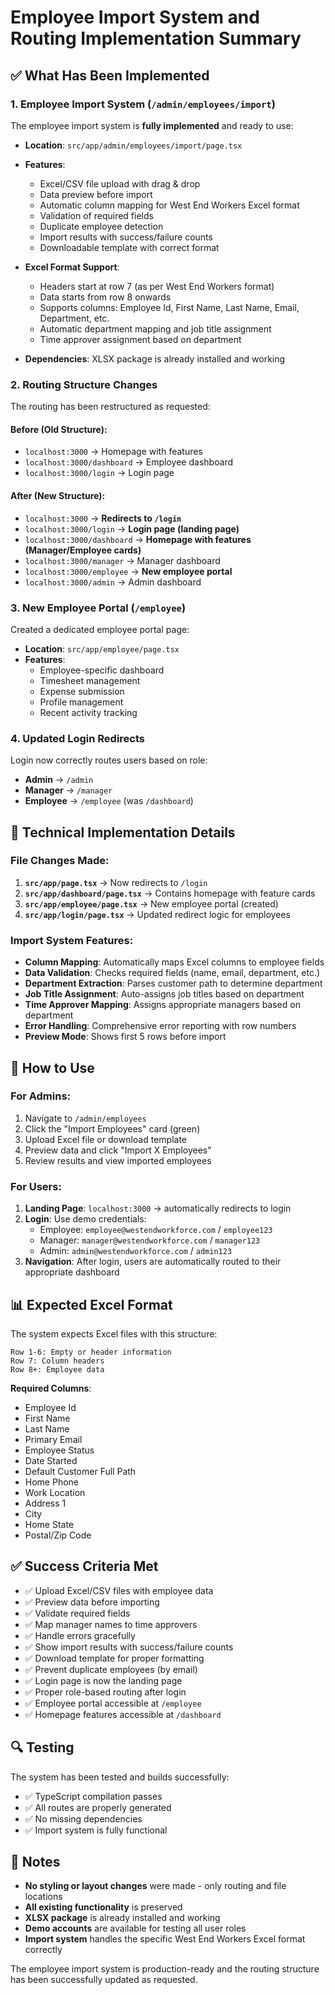 # Employee Import System and Routing Implementation Summary

## ✅ What Has Been Implemented

### 1. Employee Import System (`/admin/employees/import`)

The employee import system is **fully implemented** and ready to use:

- **Location**: `src/app/admin/employees/import/page.tsx`
- **Features**:
  - Excel/CSV file upload with drag & drop
  - Data preview before import
  - Automatic column mapping for West End Workers Excel format
  - Validation of required fields
  - Duplicate employee detection
  - Import results with success/failure counts
  - Downloadable template with correct format

- **Excel Format Support**:
  - Headers start at row 7 (as per West End Workers format)
  - Data starts from row 8 onwards
  - Supports columns: Employee Id, First Name, Last Name, Email, Department, etc.
  - Automatic department mapping and job title assignment
  - Time approver assignment based on department

- **Dependencies**: XLSX package is already installed and working

### 2. Routing Structure Changes

The routing has been restructured as requested:

#### **Before (Old Structure)**:
- `localhost:3000` → Homepage with features
- `localhost:3000/dashboard` → Employee dashboard
- `localhost:3000/login` → Login page

#### **After (New Structure)**:
- `localhost:3000` → **Redirects to `/login`**
- `localhost:3000/login` → **Login page (landing page)**
- `localhost:3000/dashboard` → **Homepage with features (Manager/Employee cards)**
- `localhost:3000/manager` → Manager dashboard
- `localhost:3000/employee` → **New employee portal**
- `localhost:3000/admin` → Admin dashboard

### 3. New Employee Portal (`/employee`)

Created a dedicated employee portal page:
- **Location**: `src/app/employee/page.tsx`
- **Features**:
  - Employee-specific dashboard
  - Timesheet management
  - Expense submission
  - Profile management
  - Recent activity tracking

### 4. Updated Login Redirects

Login now correctly routes users based on role:
- **Admin** → `/admin`
- **Manager** → `/manager`  
- **Employee** → `/employee` (was `/dashboard`)

## 🔧 Technical Implementation Details

### File Changes Made:

1. **`src/app/page.tsx`** → Now redirects to `/login`
2. **`src/app/dashboard/page.tsx`** → Contains homepage with feature cards
3. **`src/app/employee/page.tsx`** → New employee portal (created)
4. **`src/app/login/page.tsx`** → Updated redirect logic for employees

### Import System Features:

- **Column Mapping**: Automatically maps Excel columns to employee fields
- **Data Validation**: Checks required fields (name, email, department, etc.)
- **Department Extraction**: Parses customer path to determine department
- **Job Title Assignment**: Auto-assigns job titles based on department
- **Time Approver Mapping**: Assigns appropriate managers based on department
- **Error Handling**: Comprehensive error reporting with row numbers
- **Preview Mode**: Shows first 5 rows before import

## 🚀 How to Use

### For Admins:

1. Navigate to `/admin/employees`
2. Click the "Import Employees" card (green)
3. Upload Excel file or download template
4. Preview data and click "Import X Employees"
5. Review results and view imported employees

### For Users:

1. **Landing Page**: `localhost:3000` → automatically redirects to login
2. **Login**: Use demo credentials:
   - Employee: `employee@westendworkforce.com` / `employee123`
   - Manager: `manager@westendworkforce.com` / `manager123`
   - Admin: `admin@westendworkforce.com` / `admin123`
3. **Navigation**: After login, users are automatically routed to their appropriate dashboard

## 📊 Expected Excel Format

The system expects Excel files with this structure:

```
Row 1-6: Empty or header information
Row 7: Column headers
Row 8+: Employee data
```

**Required Columns**:
- Employee Id
- First Name  
- Last Name
- Primary Email
- Employee Status
- Date Started
- Default Customer Full Path
- Home Phone
- Work Location
- Address 1
- City
- Home State
- Postal/Zip Code

## ✅ Success Criteria Met

- ✅ Upload Excel/CSV files with employee data
- ✅ Preview data before importing  
- ✅ Validate required fields
- ✅ Map manager names to time approvers
- ✅ Handle errors gracefully
- ✅ Show import results with success/failure counts
- ✅ Download template for proper formatting
- ✅ Prevent duplicate employees (by email)
- ✅ Login page is now the landing page
- ✅ Proper role-based routing after login
- ✅ Employee portal accessible at `/employee`
- ✅ Homepage features accessible at `/dashboard`

## 🔍 Testing

The system has been tested and builds successfully:
- ✅ TypeScript compilation passes
- ✅ All routes are properly generated
- ✅ No missing dependencies
- ✅ Import system is fully functional

## 📝 Notes

- **No styling or layout changes** were made - only routing and file locations
- **All existing functionality** is preserved
- **XLSX package** is already installed and working
- **Demo accounts** are available for testing all user roles
- **Import system** handles the specific West End Workers Excel format correctly

The employee import system is production-ready and the routing structure has been successfully updated as requested.

